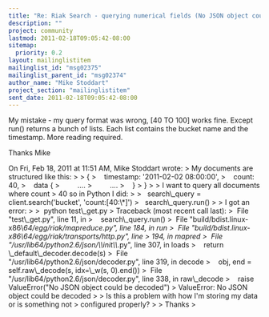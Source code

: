 ```yaml
---
title: "Re: Riak Search - querying numerical fields (No JSON object could be	decoded)"
description: ""
project: community
lastmod: 2011-02-18T09:05:42-08:00
sitemap:
  priority: 0.2
layout: mailinglistitem
mailinglist_id: "msg02375"
mailinglist_parent_id: "msg02374"
author_name: "Mike Stoddart"
project_section: "mailinglistitem"
sent_date: 2011-02-18T09:05:42-08:00
---
```



My mistake - my query format was wrong, [40 TO 100] works fine. Except
run() returns a bunch of lists. Each list contains the bucket name and
the timestamp. More reading required.

Thanks
Mike

On Fri, Feb 18, 2011 at 11:51 AM, Mike Stoddart  wrote:
&gt; My documents are structured like this:
&gt;
&gt; {
&gt;    timestamp: '2011-02-02 08:00:00',
&gt;    count: 40,
&gt;    data {
&gt;         ....
&gt;         ....
&gt;    }
&gt; }
&gt;
&gt; I want to query all documents where count &gt; 40 so in Python I did:
&gt;
&gt;   search\\_query = client.search('bucket', 'count:[40:\\*]')
&gt;   search\\_query.run()
&gt;
&gt; I got an error:
&gt;
&gt;  python test\\_get.py
&gt; Traceback (most recent call last):
&gt;  File "test\\_get.py", line 11, in 
&gt;    search\\_query.run()
&gt;  File "build/bdist.linux-x86\\_64/egg/riak/mapreduce.py", line 184, in run
&gt;  File "build/bdist.linux-x86\\_64/egg/riak/transports/http.py", line
&gt; 194, in mapred
&gt;  File "/usr/lib64/python2.6/json/\\_\\_init\\_\\_.py", line 307, in loads
&gt;    return \\_default\\_decoder.decode(s)
&gt;  File "/usr/lib64/python2.6/json/decoder.py", line 319, in decode
&gt;    obj, end = self.raw\\_decode(s, idx=\\_w(s, 0).end())
&gt;  File "/usr/lib64/python2.6/json/decoder.py", line 338, in raw\\_decode
&gt;    raise ValueError("No JSON object could be decoded")
&gt; ValueError: No JSON object could be decoded
&gt;
&gt; Is this a problem with how I'm storing my data or is something not
&gt; configured properly?
&gt;
&gt; Thanks
&gt;

